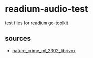 # readium-audio-test

test files for readium go-toolkit

## sources

* [nature_crime_ml_2302_librivox](https://librivox.org/the-nature-of-a-crime-by-joseph-conrad/)